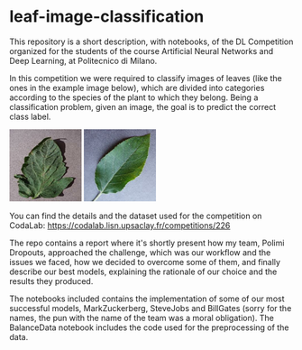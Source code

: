 # leaf-image-classification

This repository is a short description, with notebooks, of the DL Competition organized for the students of the course Artificial Neural Networks and Deep Learning, at Politecnico di Milano.

In this competition we were required to classify images of leaves (like the ones in the example image below), which are divided into categories according to the species of the plant to which they belong. Being a classification problem, given an image, the goal is to predict the correct class label.

![example1](https://github.com/ManuelCecere/leaf-image-classification/blob/main/leaf-image-examples/leaves_example_1.png?raw=true) ![example2](https://github.com/ManuelCecere/leaf-image-classification/blob/main/leaf-image-examples/Leaves_example_2.png?raw=true)

You can find the details and the dataset used for the competition on CodaLab: https://codalab.lisn.upsaclay.fr/competitions/226

The repo contains a report where it's shortly present how my team, Polimi Dropouts, approached the challenge, which was our workflow and the issues we
faced, how we decided to overcome some of them, and finally describe our best models, explaining the rationale of our
choice and the results they produced.

The notebooks included contains the implementation of some of our most successful models, MarkZuckerberg, SteveJobs and BillGates (sorry for the names, the pun with the name of the team was a moral obligation). The BalanceData notebook includes the code used for the preprocessing of the data.
